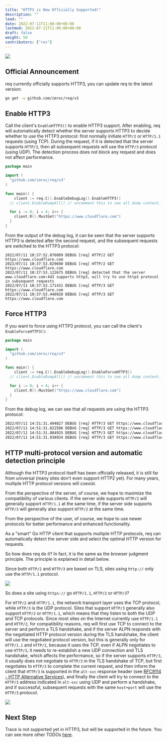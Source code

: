 ```yaml
---
title: "HTTP3 is Now Officially Supported!"
description: ""
lead: ""
date: 2022-07-11T11:00:00+08:00
lastmod: 2022-07-11T11:00:00+08:00
draft: false
weight: 50
contributors: ["roc"]
---
```


![](http3.gif)

## Official Announcement

req currently officially supports HTTP3, you can update req to the latest version:

```bash
go get -u github.com/imroc/req/v3
```

## Enable HTTP3

Call the client's `EnableHTTP3()` to enable HTTP3 support. After enabling, req will automatically detect whether the server supports HTTP3 to decide whether to use the HTTP3 protocol: first normally initiate `HTTP/2` or `HTTP/1.1` requests (using TCP). During the request, if it is detected that the server supports `HTTP/3`, then all subsequent requests will use the `HTTP/3` protocol (using UDP). The detection process does not block any request and does not affect performance.

```go
package main

import (
  "github.com/imroc/req/v3"
)

func main() {
	client := req.C().EnableDebugLog().EnableHTTP3()
  // client.EnableDumpAll() // uncomment this to see all dump content.

  for i := 0; i < 4; i++ {
    client.R().MustGet("https://www.cloudflare.com")
  }
}
```

From the output of the debug log, it can be seen that the server supports HTTP3 is detected after the second request, and the subsequent requests are switched to the HTTP3 protocol:

```
2022/07/11 10:37:52.876009 DEBUG [req] HTTP/2 GET https://www.cloudflare.com
2022/07/11 10:37:53.029690 DEBUG [req] HTTP/2 GET https://www.cloudflare.com
2022/07/11 10:37:53.122675 DEBUG [req] detected that the server www.cloudflare.com:443 supports http3, will try to use http3 protocol in subsequent requests
2022/07/11 10:37:53.171431 DEBUG [req] HTTP/3 GET https://www.cloudflare.com
2022/07/11 10:37:53.440928 DEBUG [req] HTTP/3 GET https://www.cloudflare.com
```

## Force HTTP3

If you want to force using HTTP3 protocol, you can call the client's `EnableForceHTTP3()`:

```go
package main

import (
  "github.com/imroc/req/v3"
)

func main() {
	client := req.C().EnableDebugLog().EnableForceHTTP3()
  // client.EnableDumpAll() // uncomment this to see all dump content.

  for i := 0; i < 4; i++ {
    client.R().MustGet("https://www.cloudflare.com")
  }
}
```

From the debug log, we can see that all requests are using the HTTP3 protocol:

```txt
2022/07/11 14:51:31.494027 DEBUG [req] HTTP/3 GET https://www.cloudflare.com
2022/07/11 14:51:31.822586 DEBUG [req] HTTP/3 GET https://www.cloudflare.com
2022/07/11 14:51:31.884925 DEBUG [req] HTTP/3 GET https://www.cloudflare.com
2022/07/11 14:51:31.938934 DEBUG [req] HTTP/3 GET https://www.cloudflare.com
```

## HTTP multi-protocol version and automatic detection principle

Although the HTTP3 protocol itself has been officially released, it is still far from universal (many sites don't even support HTTP2 yet). For many years, multiple HTTP protocol versions will coexist.

From the perspective of the server, of course, we hope to maximize the compatibility of various clients. If the server side supports `HTTP/2` will generally support `HTTP/1.1` at the same time, if the server side supports `HTTP/3` will generally also support `HTTP/2` at the same time.

From the perspective of the user, of course, we hope to use newer protocols for better performance and enhanced functionality.

As a "smart" Go HTTP client that supports multiple HTTP protocols, req can automatically detect the server side and select the optimal HTTP version for requests.

So how does req do it? In fact, it is the same as the browser judgment principle. The principle is explained in detail below.

Since both `HTTP/2` and `HTTP/3` are based on TLS, sites using `http://` only use the `HTTP/1.1` protocol.

![](protocol-selection-http.png)

So does a site using `https://` go `HTTP/1.1`, `HTTP/2` or `HTTP/3`?

For `HTTP/2` and `HTTP/1.1`, the network transport layer uses the TCP protocol, while `HTTP/3` is the UDP protocol. Sites that support `HTTP/3` generally also support `HTTP/2` or `HTTP/1.1`, which means that they listen to both the UDP and TCP protocols. Since most sites on the Internet currently use `HTTP/1.1` and `HTTP/2`, for compatibility reasons, req will first use TCP to connect to the server and perform a TLS handshake, and if the server ALPN responds with the negotiated HTTP protocol version during the TLS handshake, the client will use the negotiated protocol version, but this is generally only for `HTTP/1.1` and `HTTP/2`, because it uses the TCP, even if ALPN negotiates to use `HTTP/3`, it needs to re-establish a new UDP connection and TLS handshake, which affects the performance, so if the server supports `HTTP/3`, it usually does not negotiate to `HTTP/3` in the TLS handshake of TCP, but first negotiates to `HTTP/2` to complete the current request, and then inform the client that `HTTP/3` is supported in the `alt-svc` response header (see [RFC9114 - HTTP Alternative Services](https://www.rfc-editor.org/rfc/rfc9114.html#name-http-alternative-services)), and finally the client will try to connect to the `HTTP/3` address indicated in `alt-svc` using UDP and perform a handshake, and if successful, subsequent requests with the same `host+port` will use the `HTTP/3` protocol.

![](protocol-selection-https.png)

## Next Step

Trace is not supported yet in HTTP3, but will be supported in the future. You can see more other TODOs [here](https://github.com/users/imroc/projects/1/views/2).
